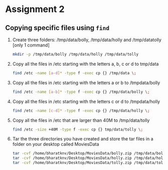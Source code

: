 # Assignment 2

## Copying specific files using `find`

1. Create three folders: /tmp/data/bolly, /tmp/data/holly and /tmp/datatolly [only 1 command]
    
    ```bash
    mkdir -p /tmp/data/bolly /tmp/data/holly /tmp/data/tolly
    ```
2.  Copy all the files in /etc starting with the letters a, b, c or d to tmp/data
    ```bash
    find /etc -name [a-d]* -type f -exec cp {} /tmp/data \;
    ```
3. Copy all the files in /etc starting with the letters a or b to /tmpdata/bolly
    ```bash
    find /etc -name [a-b]* -type f -exec cp {} /tmp/data/bolly \;
    ```
4. Copy all the files in /etc starting with the letters c or d to /tmpdata/holly
    ```bash
    find /etc -name [c-d]* -type f -exec cp {} /tmp/data/holly \;
    ```
5. Copy all the files in /etc that are larger than 40M to /tmp/data/tolly
    ```bash
    find /etc -size +40M -type f -exec cp {} tmp/data/tolly \;
    ```
6. Tar the three directories you have created and store the tar files in a folder on your desktop called MoviesData
    ```bash
    tar -cvf /home/bharatknv/Desktop/MoviesData/bolly.zip /tmp/data/bolly
    tar -cvf /home/bharatknv/Desktop/MoviesData/holly.zip /tmp/data/holly
    tar -cvf /home/bharatknv/Desktop/MoviesData/tolly.zip /tmp/data/tolly
    ```

